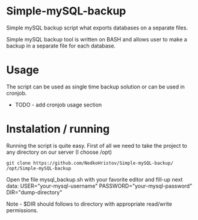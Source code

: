 # Simple-mySQL-backup
Simple mySQL backup script what exports databases on a separate files.

Simple mySQL backup tool is written on BASH and allows user to make a backup in a separate file for each database.


# Usage

The script can be used as single time backup solution or can be used in cronjob.
* TODO - add cronjob usage section


# Instalation / running

Running the script is quite easy. First of all we need to take the project to any directory on our server (I choose /opt)

```
git clone https://github.com/NedkoHristov/Simple-mySQL-backup/ /opt/Simple-mySQL-backup

```

Open the file mysql_backup.sh with your favorite editor and fill-up next data:
USER="your-mysql-username"
PASSWORD="your-mysql-password"
DIR="dump-directory"

Note - $DIR should follows to directory with appropriate read/write permissions.
